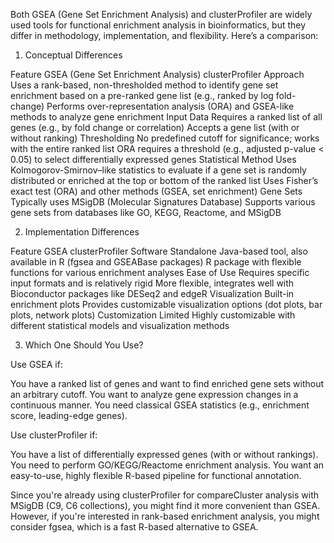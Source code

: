 Both GSEA (Gene Set Enrichment Analysis) and clusterProfiler are widely used tools for functional enrichment analysis in bioinformatics, but they differ in methodology, implementation, and flexibility. Here’s a comparison:

1. Conceptual Differences
   
Feature	GSEA (Gene Set Enrichment Analysis)	clusterProfiler
Approach	Uses a rank-based, non-thresholded method to identify gene set enrichment based on a pre-ranked gene list (e.g., ranked by log fold-change)	Performs over-representation analysis (ORA) and GSEA-like methods to analyze gene enrichment
Input Data	Requires a ranked list of all genes (e.g., by fold change or correlation)	Accepts a gene list (with or without ranking)
Thresholding	No predefined cutoff for significance; works with the entire ranked list	ORA requires a threshold (e.g., adjusted p-value < 0.05) to select differentially expressed genes
Statistical Method	Uses Kolmogorov-Smirnov–like statistics to evaluate if a gene set is randomly distributed or enriched at the top or bottom of the ranked list	Uses Fisher’s exact test (ORA) and other methods (GSEA, set enrichment)
Gene Sets	Typically uses MSigDB (Molecular Signatures Database)	Supports various gene sets from databases like GO, KEGG, Reactome, and MSigDB

2. Implementation Differences
   
Feature	GSEA	clusterProfiler
Software	Standalone Java-based tool, also available in R (fgsea and GSEABase packages)	R package with flexible functions for various enrichment analyses
Ease of Use	Requires specific input formats and is relatively rigid	More flexible, integrates well with Bioconductor packages like DESeq2 and edgeR
Visualization	Built-in enrichment plots	Provides customizable visualization options (dot plots, bar plots, network plots)
Customization	Limited	Highly customizable with different statistical models and visualization methods

3. Which One Should You Use?
   
Use GSEA if:

You have a ranked list of genes and want to find enriched gene sets without an arbitrary cutoff.
You want to analyze gene expression changes in a continuous manner.
You need classical GSEA statistics (e.g., enrichment score, leading-edge genes).

Use clusterProfiler if:

You have a list of differentially expressed genes (with or without rankings).
You need to perform GO/KEGG/Reactome enrichment analysis.
You want an easy-to-use, highly flexible R-based pipeline for functional annotation.

Since you're already using clusterProfiler for compareCluster analysis with MSigDB (C9, C6 collections), you might find it more convenient than GSEA. However, if you're interested in rank-based enrichment analysis, you might consider fgsea, which is a fast R-based alternative to GSEA.
